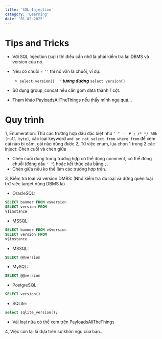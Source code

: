 ```yaml
---
title: 'SQL Injection'
category: 'Learning'
date: '01-02-2025'
---
```


# Tips and Tricks
- Với SQL Injection (sqli) thì điều cần nhớ là phải kiểm tra lại DBMS và version của nó.
- Nếu có chuỗi + `''` thì nó vẫn là chuỗi, ví dụ:

    - `select version() ''` ***tương đương*** `select version()`
- Sử dụng group_concat nếu cần gom data thành 1 cột.
- Tham khảo [PayloadsAllTheThings](https://github.com/swisskyrepo/PayloadsAllTheThings/tree/master/SQL%20Injection) nếu thấy mình ngu quá...

# Quy trình
1, Enumeration: Thử các trường hợp dấu đặc biệt như `' " -- # ; /* */ %0b (null byte)`, các loại keyword `and or not select from where from` để xem cái nào bị cấm, cái nào dùng được
2, Từ việc enum, lựa chọn 1 trong 2 các inject: Chèn cuối và chèn giữa

- Chèn cuối dùng trong trường hợp có thể dùng comment, có thể đóng chuỗi (đóng dấu `' "`) hoặc kết thúc câu bằng `;`.
- Chèn giữa nếu ko thể làm các trường hợp trên.

3, Kiểm tra loại và version DMBS: (Nhớ kiểm tra đủ loại và đừng quên loại trừ việc target dùng DBMS lạ)
- OracleSQL: 
```sql
SELECT banner FROM v$version
SELECT version FROM
v$instance
```

- MSSQL: 
```sql
SELECT banner FROM v$version
SELECT version FROM
v$instance
```

- MSSQL: 
```sql
SELECT @@version
```

- MySQL:
```sql
SELECT @@version
```

- PostgreSQL:
```sql
SELECT version()
```

- SQLite:
```sql
select sqlite_version();
```

- Vài loại nữa có thể xem trên PayloadsAllTheThings

4, Việc còn lại là dựa trên sự khôn ngu của bạn...
